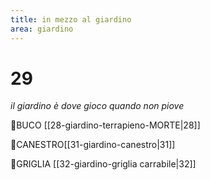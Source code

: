 ```yaml
---
title: in mezzo al giardino
area: giardino
---
```

# 29
_il giardino è dove gioco quando non piove_

👀BUCO [[28-giardino-terrapieno-MORTE|28]]

👀CANESTRO[[31-giardino-canestro|31]]

👀GRIGLIA [[32-giardino-griglia carrabile|32]]